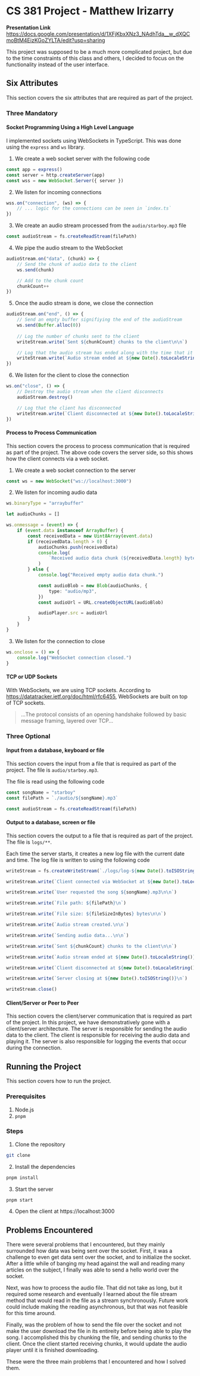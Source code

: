 # CS 381 Project - Matthew Irizarry

**Presentation Link** 
https://docs.google.com/presentation/d/1XFjKbxXNz3_NAdhTda__w_dXQCmoBtM4EizKGoZYLTA/edit?usp=sharing

This project was supposed to be a much more complicated project, but due to the time constraints of this class and others, I decided to focus on the functionality instead of the user interface.

## Six Attributes

This section covers the six attributes that are required as part of the project.

### Three Mandatory

#### Socket Programming Using a High Level Language

I implemented sockets using WebSockets in TypeScript. This was done using the `express` and `ws` library. 

1. We create a web socket server with the following code

```typescript
const app = express()
const server = http.createServer(app)
const wss = new WebSocket.Server({ server })
```

2. We listen for incoming connections

```typescript
wss.on("connection", (ws) => {
    // ... logic for the connections can be seen in `index.ts`
})
```

3. We create an audio stream processed from the `audio/starboy.mp3` file

```typescript
const audioStream = fs.createReadStream(filePath)
```

4. We pipe the audio stream to the WebSocket

```typescript
audioStream.on("data", (chunk) => {
    // Send the chunk of audio data to the client
    ws.send(chunk)

    // Add to the chunk count
    chunkCount++
})
```

5. Once the audio stream is done, we close the connection

```typescript
audioStream.on("end", () => {
    // Send an empty buffer signifiying the end of the audioStream
    ws.send(Buffer.alloc(0))
    
    // Log the number of chunks sent to the client
    writeStream.write(`Sent ${chunkCount} chunks to the client\n\n`)

    // Log that the audio stream has ended along with the time that it ended
    writeStream.write(`Audio stream ended at ${new Date().toLocaleString()}\n\n`)
})
```

6. We listen for the client to close the connection

```typescript
ws.on("close", () => {
    // Destroy the audio stream when the client disconnects
    audioStream.destroy()

    // Log that the client has disconnected
    writeStream.write(`Client disconnected at ${new Date().toLocaleString()}\n`)
})
```

#### Process to Process Communication

This section covers the process to process communication that is required as part of the project. The above code covers the server side, so this shows how the client connects via a web socket.

1. We create a web socket connection to the server

```typescript
const ws = new WebSocket("ws://localhost:3000")
```

2. We listen for incoming audio data

```typescript
ws.binaryType = "arraybuffer"

let audioChunks = []

ws.onmessage = (event) => {
    if (event.data instanceof ArrayBuffer) {
        const receivedData = new Uint8Array(event.data)
        if (receivedData.length > 0) {
            audioChunks.push(receivedData)
            console.log(
                `Received audio data chunk (${receivedData.length} bytes).`,
            )
        } else {
            console.log("Received empty audio data chunk.")

            const audioBlob = new Blob(audioChunks, {
                type: "audio/mp3",
            })
            const audioUrl = URL.createObjectURL(audioBlob)

            audioPlayer.src = audioUrl
        }
    }
}
```

3. We listen for the connection to close

```typescript
ws.onclose = () => {
    console.log("WebSocket connection closed.")
}
```

#### TCP or UDP Sockets

With WebSockets, we are using TCP sockets. According to https://datatracker.ietf.org/doc/html/rfc6455, WebSockets are built on top of TCP sockets.

> ...The protocol consists of an opening handshake
   followed by basic message framing, layered over TCP...

### Three Optional

#### Input from a database, keyboard or file

This section covers the input from a file that is required as part of the project. The file is `audio/starboy.mp3`.

The file is read using the following code

```typescript
const songName = "starboy"
const filePath = `./audio/${songName}.mp3`

const audioStream = fs.createReadStream(filePath)
```

#### Output to a database, screen or file

This section covers the output to a file that is required as part of the project. The file is `logs/**`.

Each time the server starts, it creates a new log file with the current date and time. The log file is written to using the following code

```typescript
writeStream = fs.createWriteStream(`./logs/log-${new Date().toISOString()}.txt`)

writeStream.write(`Client connected via WebSocket at ${new Date().toLocaleString()}\n\n`)

writeStream.write(`User requested the song ${songName}.mp3\n\n`)

writeStream.write(`File path: ${filePath}\n`)

writeStream.write(`File size: ${fileSizeInBytes} bytes\n\n`)

writeStream.write(`Audio stream created.\n\n`)

writeStream.write(`Sending audio data...\n\n`)

writeStream.write(`Sent ${chunkCount} chunks to the client\n\n`)

writeStream.write(`Audio stream ended at ${new Date().toLocaleString()}\n\n`)

writeStream.write(`Client disconnected at ${new Date().toLocaleString()}\n`)

writeStream.write(`Server closing at ${new Date().toISOString()}\n`)

writeStream.close()
```

#### Client/Server or Peer to Peer

This section covers the client/server communication that is required as part of the project. In this project, we have demonstratively gone with a client/server architecture. The server is responsible for sending the audio data to the client. The client is responsible for receiving the audio data and playing it. The server is also responsible for logging the events that occur during the connection.

## Running the Project

This section covers how to run the project.

### Prerequisites

1. Node.js
2. `pnpm`

### Steps

1. Clone the repository

```bash
git clone
```

2. Install the dependencies

```bash
pnpm install
```

3. Start the server

```bash
pnpm start
```

4. Open the client at https://localhost:3000

## Problems Encountered

There were several problems that I encountered, but they mainly surrounded how data was being sent over the socket. First, it was a challenge to even get data sent over the socket, and to initialize the socket. After a little while of banging my head against the wall and reading many articles on the subject, I finally was able to send a hello world over the socket. 

Next, was how to process the audio file. That did not take as long, but it required some research and eventually I learned about the file stream method that would read in the file as a stream synchronously. Future work could include making the reading asynchronous, but that was not feasible for this time around.

Finally, was the problem of how to send the file over the socket and not make the user download the file in its entireity before being able to play the song. I accomplished this by chunking the file, and sending chunks to the client. Once the client started receiving chunks, it would update the audio player until it is finished downloading.

These were the three main problems that I encountered and how I solved them.

